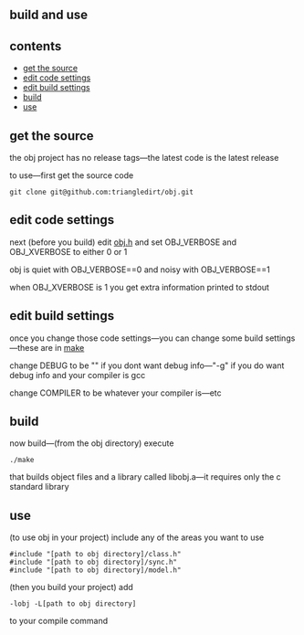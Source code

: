 ## build and use

## contents

- [get the source](#get-the-source)
- [edit code settings](#edit-code-settings)
- [edit build settings](#edit-build-settings)
- [build](#build)
- [use](#use)

## get the source

the obj project has no release tags—the latest code is the latest release

to use—first get the source code

    git clone git@github.com:triangledirt/obj.git

## edit code settings

next (before you build) edit [obj.h](https://github.com/triangledirt/obj/blob/main/obj.h) and set OBJ_VERBOSE and OBJ_XVERBOSE to either 0 or 1

obj is quiet with OBJ_VERBOSE==0 and noisy with OBJ_VERBOSE==1

when OBJ_XVERBOSE is 1 you get extra information printed to stdout

## edit build settings

once you change those code settings—you can change some build settings—these are in [make](https://github.com/triangledirt/obj/blob/main/make)

change DEBUG to be "" if you dont want debug info—"-g" if you do want debug info and your compiler is gcc

change COMPILER to be whatever your compiler is—etc

## build

now build—(from the obj directory) execute

    ./make

that builds object files and a library called libobj.a—it requires only the c standard library

## use

(to use obj in your project) include any of the areas you want to use

    #include "[path to obj directory]/class.h"
    #include "[path to obj directory]/sync.h"
    #include "[path to obj directory]/model.h"

(then you build your project) add

    -lobj -L[path to obj directory]

to your compile command
